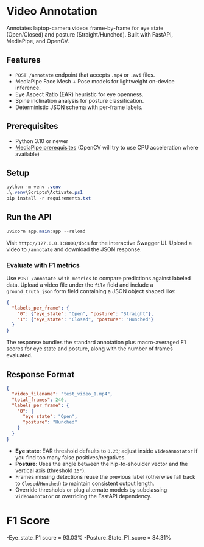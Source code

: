 # Video Annotation 

Annotates laptop-camera videos frame-by-frame for eye state (Open/Closed) and posture (Straight/Hunched). Built with FastAPI, MediaPipe, and OpenCV.

## Features

- `POST /annotate` endpoint that accepts `.mp4` or `.avi` files.
- MediaPipe Face Mesh + Pose models for lightweight on-device inference.
- Eye Aspect Ratio (EAR) heuristic for eye openness.
- Spine inclination analysis for posture classification.
- Deterministic JSON schema with per-frame labels.

## Prerequisites

- Python 3.10 or newer
- [MediaPipe prerequisites](https://developers.google.com/mediapipe/solutions/setup) (OpenCV will try to use CPU acceleration where available)

## Setup

```powershell
python -m venv .venv
.\.venv\Scripts\Activate.ps1
pip install -r requirements.txt
```

## Run the API

```powershell
uvicorn app.main:app --reload
```

Visit `http://127.0.0.1:8000/docs` for the interactive Swagger UI. Upload a video to `/annotate` and download the JSON response.

### Evaluate with F1 metrics

Use `POST /annotate-with-metrics` to compare predictions against labeled data. Upload a video file under the `file` field and include a `ground_truth_json` form field containing a JSON object shaped like:

```json
{
  "labels_per_frame": {
    "0": {"eye_state": "Open", "posture": "Straight"},
    "1": {"eye_state": "Closed", "posture": "Hunched"}
  }
}
```

The response bundles the standard annotation plus macro-averaged F1 scores for eye state and posture, along with the number of frames evaluated.

## Response Format

```json
{
  "video_filename": "test_video_1.mp4",
  "total_frames": 240,
  "labels_per_frame": {
    "0": {
      "eye_state": "Open",
      "posture": "Hunched"
    }
  }
}
```

- **Eye state**: EAR threshold defaults to `0.23`; adjust inside `VideoAnnotator` if you find too many false positives/negatives.
- **Posture**: Uses the angle between the hip-to-shoulder vector and the vertical axis (threshold `15°`).
- Frames missing detections reuse the previous label (otherwise fall back to `Closed`/`Hunched`) to maintain consistent output length.
- Override thresholds or plug alternate models by subclassing `VideoAnnotator` or overriding the FastAPI dependency.

# F1 Score

-Eye_state_F1 score = 93.03%
-Posture_State_F1_score = 84.31% 